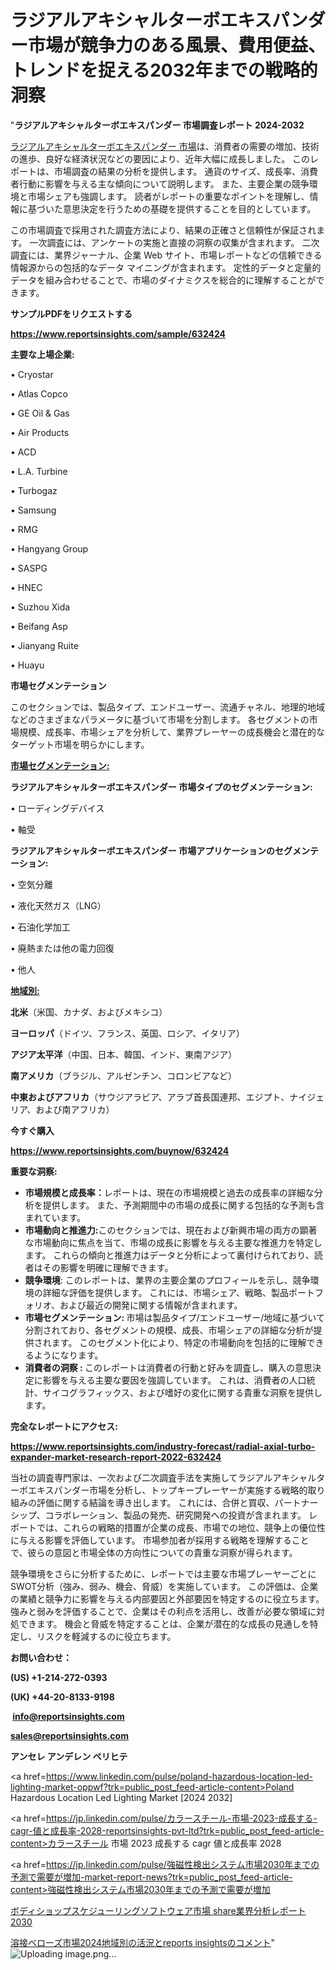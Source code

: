 # ラジアルアキシャルターボエキスパンダー市場が競争力のある風景、費用便益、トレンドを捉える2032年までの戦略的洞察

"<strong>ラジアルアキシャルターボエキスパンダー 市場調査レポート 2024-2032</strong>

<a href=https://www.reportsinsights.com/sample/632424>ラジアルアキシャルターボエキスパンダー 市場</a>は、消費者の需要の増加、技術の進歩、良好な経済状況などの要因により、近年大幅に成長しました。 このレポートは、市場調査の結果の分析を提供します。 通貨のサイズ、成長率、消費者行動に影響を与える主な傾向について説明します。 また、主要企業の競争環境と市場シェアも強調します。 読者がレポートの重要なポイントを理解し、情報に基づいた意思決定を行うための基礎を提供することを目的としています。

この市場調査で採用された調査方法により、結果の正確さと信頼性が保証されます。 一次調査には、アンケートの実施と直接の洞察の収集が含まれます。 二次調査には、業界ジャーナル、企業 Web サイト、市場レポートなどの信頼できる情報源からの包括的なデータ マイニングが含まれます。 定性的データと定量的データを組み合わせることで、市場のダイナミクスを総合的に理解することができます。

<strong><b>サンプルPDFをリクエストする</b></strong>

<a href=https://www.reportsinsights.com/sample/632424><strong><u>https://www.reportsinsights.com/sample/632424</u></strong></a>

<strong>主要な上場企業:</strong>

• Cryostar

• Atlas Copco

• GE Oil & Gas

• Air Products

• ACD

• L.A. Turbine

• Turbogaz

• Samsung

• RMG

• Hangyang Group

• SASPG

• HNEC

• Suzhou Xida

• Beifang Asp

• Jianyang Ruite

• Huayu

<strong>市場セグメンテーション</strong>

このセクションでは、製品タイプ、エンドユーザー、流通チャネル、地理的地域などのさまざまなパラメータに基づいて市場を分割します。 各セグメントの市場規模、成長率、市場シェアを分析して、業界プレーヤーの成長機会と潜在的なターゲット市場を明らかにします。

<strong><u>市場セグメンテーション</u></strong><strong><u>:</u></strong>

<strong>ラジアルアキシャルターボエキスパンダー 市場タイプのセグメンテーション:</strong>

• ローディングデバイス

• 軸受

<strong>ラジアルアキシャルターボエキスパンダー 市場アプリケーションのセグメンテーション:</strong>

• 空気分離

• 液化天然ガス（LNG）

• 石油化学加工

• 廃熱または他の電力回復

• 他人

<strong><u>地域別</u></strong><strong><u>:</u></strong>

<strong>北米</strong>（米国、カナダ、およびメキシコ）

<strong>ヨーロッパ</strong>（ドイツ、フランス、英国、ロシア、イタリア）

<strong>アジア太平洋</strong>（中国、日本、韓国、インド、東南アジア）

<strong>南アメリカ</strong>（ブラジル、アルゼンチン、コロンビアなど）

<strong>中東およびアフリカ</strong>（サウジアラビア、アラブ首長国連邦、エジプト、ナイジェリア、および南アフリカ）

<strong>今すぐ購入</strong>

<a href=https://www.reportsinsights.com/buynow/632424><strong><u>https://www.reportsinsights.com/buynow/632424</u></strong></a>

<strong>重要な洞察:</strong>
<ul>
  <li><strong>市場規模と成長率：</strong>レポートは、現在の市場規模と過去の成長率の詳細な分析を提供します。 また、予測期間中の市場の成長に関する包括的な予測も含まれています。</li>
  <li><strong>市場動向と推進力:</strong>このセクションでは、現在および新興市場の両方の顕著な市場動向に焦点を当て、市場の成長に影響を与える主要な推進力を特定します。 これらの傾向と推進力はデータと分析によって裏付けられており、読者はその影響を明確に理解できます。</li>
  <li><strong>競争環境</strong>: このレポートは、業界の主要企業のプロフィールを示し、競争環境の詳細な評価を提供します。 これには、市場シェア、戦略、製品ポートフォリオ、および最近の開発に関する情報が含まれます。</li>
  <li><strong>市場セグメンテーション: </strong>市場は製品タイプ/エンドユーザー/地域に基づいて分割されており、各セグメントの規模、成長、市場シェアの詳細な分析が提供されます。 このセグメント化により、特定の市場動向を包括的に理解できるようになります。</li>
  <li><strong>消費者の洞察 : </strong>このレポートは消費者の行動と好みを調査し、購入の意思決定に影響を与える主要な要因を強調しています。 これは、消費者の人口統計、サイコグラフィックス、および嗜好の変化に関する貴重な洞察を提供します。</li>
</ul>
<strong>完全なレポートにアクセス:</strong>

<a href=https://www.reportsinsights.com/industry-forecast/radial-axial-turbo-expander-market-research-report-2022-632424><strong><u><b>https://www.reportsinsights.com/industry-forecast/radial-axial-turbo-expander-market-research-report-2022-632424</b></u></strong></a>

当社の調査専門家は、一次および二次調査手法を実施してラジアルアキシャルターボエキスパンダー市場を分析し、トップキープレーヤーが実施する戦略的取り組みの評価に関する結論を導き出します。 これには、合併と買収、パートナーシップ、コラボレーション、製品の発売、研究開発への投資が含まれます。 レポートでは、これらの戦略的措置が企業の成長、市場での地位、競争上の優位性に与える影響を評価しています。 市場参加者が採用する戦略を理解することで、彼らの意図と市場全体の方向性についての貴重な洞察が得られます。

競争環境をさらに分析するために、レポートでは主要な市場プレーヤーごとにSWOT分析（強み、弱み、機会、脅威）を実施しています。 この評価は、企業の業績と競争力に影響を与える内部要因と外部要因を特定するのに役立ちます。 強みと弱みを評価することで、企業はその利点を活用し、改善が必要な領域に対処できます。 機会と脅威を特定することは、企業が潜在的な成長の見通しを特定し、リスクを軽減するのに役立ちます。

<strong>お問い合わせ：</strong>

<strong>(US) +1-214-272-0393</strong>

<strong>(UK) +44-20-8133-9198</strong>

<strong> </strong><a href=info@reportsinsights.com><strong><u>info@reportsinsights.com</u></strong></a>

<a href=sales@reportsinsights.com><strong><u>sales@reportsinsights.com</u></strong></a>

<strong>アンセレ アンデレン ベリヒテ</strong>

<a href=https://www.linkedin.com/pulse/poland-hazardous-location-led-lighting-market-oppwf?trk=public_post_feed-article-content>Poland Hazardous Location Led Lighting Market [2024 2032]</a>

<a href=https://jp.linkedin.com/pulse/カラースチール-市場-2023-成長する-cagr-値と成長率-2028-reportsinsights-pvt-ltd?trk=public_post_feed-article-content>カラースチール 市場 2023 成長する cagr 値と成長率 2028</a>

<a href=https://jp.linkedin.com/pulse/強磁性検出システム市場2030年までの予測で需要が増加-market-report-news?trk=public_post_feed-article-content>強磁性検出システム市場2030年までの予測で需要が増加</a>

<a href=https://www.linkedin.com/pulse/ボディショップスケジューリングソフトウェア市場-share業界分析レポート2030-healthscope-news-245-6ymcf/>ボディショップスケジューリングソフトウェア市場 share業界分析レポート2030</a>

<a href=https://www.linkedin.com/pulse/溶接ベローズ市場2024地域別の活況とreports-insightsのコメント-community-market-research-5sb4f/>溶接ベローズ市場2024地域別の活況とreports insightsのコメント</a>"
![Uploading image.png…]()
